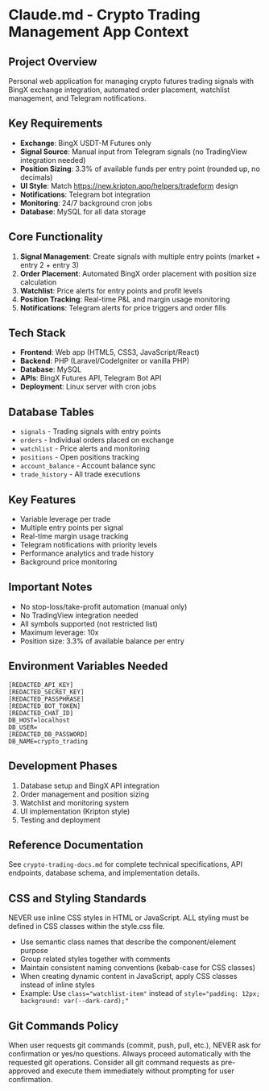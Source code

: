 # Claude.md - Crypto Trading Management App Context

## Project Overview
Personal web application for managing crypto futures trading signals with BingX exchange integration, automated order placement, watchlist management, and Telegram notifications.

## Key Requirements
- **Exchange**: BingX USDT-M Futures only
- **Signal Source**: Manual input from Telegram signals (no TradingView integration needed)
- **Position Sizing**: 3.3% of available funds per entry point (rounded up, no decimals)
- **UI Style**: Match https://new.kripton.app/helpers/tradeform design
- **Notifications**: Telegram bot integration
- **Monitoring**: 24/7 background cron jobs
- **Database**: MySQL for all data storage

## Core Functionality
1. **Signal Management**: Create signals with multiple entry points (market + entry 2 + entry 3)
2. **Order Placement**: Automated BingX order placement with position size calculation
3. **Watchlist**: Price alerts for entry points and profit levels
4. **Position Tracking**: Real-time P&L and margin usage monitoring
5. **Notifications**: Telegram alerts for price triggers and order fills

## Tech Stack
- **Frontend**: Web app (HTML5, CSS3, JavaScript/React)
- **Backend**: PHP (Laravel/CodeIgniter or vanilla PHP)
- **Database**: MySQL
- **APIs**: BingX Futures API, Telegram Bot API
- **Deployment**: Linux server with cron jobs

## Database Tables
- `signals` - Trading signals with entry points
- `orders` - Individual orders placed on exchange
- `watchlist` - Price alerts and monitoring
- `positions` - Open positions tracking
- `account_balance` - Account balance sync
- `trade_history` - All trade executions

## Key Features
- Variable leverage per trade
- Multiple entry points per signal
- Real-time margin usage tracking
- Telegram notifications with priority levels
- Performance analytics and trade history
- Background price monitoring

## Important Notes
- No stop-loss/take-profit automation (manual only)
- No TradingView integration needed
- All symbols supported (not restricted list)
- Maximum leverage: 10x
- Position size: 3.3% of available balance per entry

## Environment Variables Needed
```
[REDACTED_API_KEY]
[REDACTED_SECRET_KEY] 
[REDACTED_PASSPHRASE]
[REDACTED_BOT_TOKEN]
[REDACTED_CHAT_ID]
DB_HOST=localhost
DB_USER=
[REDACTED_DB_PASSWORD]
DB_NAME=crypto_trading
```

## Development Phases
1. Database setup and BingX API integration
2. Order management and position sizing
3. Watchlist and monitoring system
4. UI implementation (Kripton style)
5. Testing and deployment

## Reference Documentation
See `crypto-trading-docs.md` for complete technical specifications, API endpoints, database schema, and implementation details.

## CSS and Styling Standards
NEVER use inline CSS styles in HTML or JavaScript. ALL styling must be defined in CSS classes within the style.css file.
- Use semantic class names that describe the component/element purpose
- Group related styles together with comments
- Maintain consistent naming conventions (kebab-case for CSS classes)
- When creating dynamic content in JavaScript, apply CSS classes instead of inline styles
- Example: Use `class="watchlist-item"` instead of `style="padding: 12px; background: var(--dark-card);"`

## Git Commands Policy
When user requests git commands (commit, push, pull, etc.), NEVER ask for confirmation or yes/no questions. Always proceed automatically with the requested git operations. Consider all git command requests as pre-approved and execute them immediately without prompting for user confirmation.